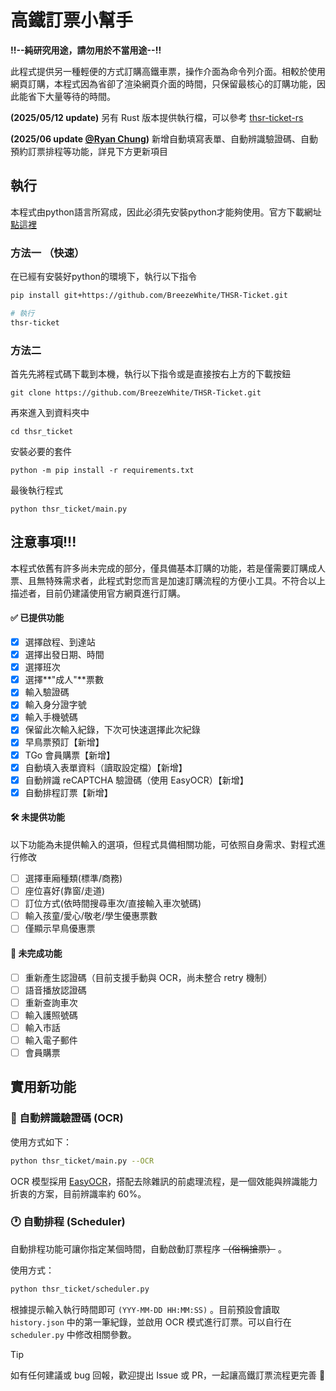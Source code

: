 # 高鐵訂票小幫手

**!!--純研究用途，請勿用於不當用途--!!**

此程式提供另一種輕便的方式訂購高鐵車票，操作介面為命令列介面。相較於使用網頁訂購，本程式因為省卻了渲染網頁介面的時間，只保留最核心的訂購功能，因此能省下大量等待的時間。

**(2025/05/12 update)** 另有 Rust 版本提供執行檔，可以參考 [thsr-ticket-rs](https://github.com/BreezeWhite/thsr-ticket-rs)

**(2025/06 update [@Ryan Chung](https://github.com/RyanCCJ))** 新增自動填寫表單、自動辨識驗證碼、自動預約訂票排程等功能，詳見下方更新項目

## 執行

本程式由python語言所寫成，因此必須先安裝python才能夠使用。官方下載網址[點這裡](https://www.python.org/downloads/release/python-381/)

### 方法一 （快速）
在已經有安裝好python的環境下，執行以下指令
``` bash
pip install git+https://github.com/BreezeWhite/THSR-Ticket.git

# 執行
thsr-ticket
```

### 方法二
首先先將程式碼下載到本機，執行以下指令或是直接按右上方的下載按鈕

```
git clone https://github.com/BreezeWhite/THSR-Ticket.git
```

再來進入到資料夾中

```
cd thsr_ticket
```

安裝必要的套件

```
python -m pip install -r requirements.txt
```

最後執行程式

```
python thsr_ticket/main.py
```


## 注意事項!!!

本程式依舊有許多尚未完成的部分，僅具備基本訂購的功能，若是僅需要訂購成人票、且無特殊需求者，此程式對您而言是加速訂購流程的方便小工具。不符合以上描述者，目前仍建議使用官方網頁進行訂購。

#### ✅ 已提供功能

- [x] 選擇啟程、到達站
- [x] 選擇出發日期、時間
- [x] 選擇班次
- [x] 選擇**"成人"**票數
- [x] 輸入驗證碼
- [x] 輸入身分證字號
- [x] 輸入手機號碼
- [x] 保留此次輸入紀錄，下次可快速選擇此次紀錄
- [x] 早鳥票預訂【新增】
- [x] TGo 會員購票【新增】
- [x] 自動填入表單資料（讀取設定檔）【新增】
- [x] 自動辨識 reCAPTCHA 驗證碼（使用 EasyOCR）【新增】
- [x] 自動排程訂票【新增】

#### 🛠️ 未提供功能

以下功能為未提供輸入的選項，但程式具備相關功能，可依照自身需求、對程式進行修改

- [ ] 選擇車廂種類(標準/商務)
- [ ] 座位喜好(靠窗/走道)
- [ ] 訂位方式(依時間搜尋車次/直接輸入車次號碼)
- [ ] 輸入孩童/愛心/敬老/學生優惠票數
- [ ] 僅顯示早鳥優惠票

#### 🚧 未完成功能

- [ ] 重新產生認證碼（目前支援手動與 OCR，尚未整合 retry 機制）
- [ ] 語音播放認證碼
- [ ] 重新查詢車次
- [ ] 輸入護照號碼
- [ ] 輸入市話
- [ ] 輸入電子郵件
- [ ] 會員購票

## 實用新功能
### 🧠 自動辨識驗證碼 (OCR)
使用方式如下：

```bash
python thsr_ticket/main.py --OCR
```

OCR 模型採用 [EasyOCR](https://github.com/JaidedAI/EasyOCR)，搭配去除雜訊的前處理流程，是一個效能與辨識能力折衷的方案，目前辨識率約 60%。

### 🕐 自動排程 (Scheduler)

自動排程功能可讓你指定某個時間，自動啟動訂票程序 ~~（俗稱搶票）~~ 。

使用方式：
```bash
python thsr_ticket/scheduler.py
```
根據提示輸入執行時間即可 `(YYY-MM-DD HH:MM:SS)` 。目前預設會讀取 `history.json` 中的第一筆紀錄，並啟用 OCR 模式進行訂票。可以自行在 `scheduler.py` 中修改相關參數。

> [!TIP]
> 如有任何建議或 bug 回報，歡迎提出 Issue 或 PR，一起讓高鐵訂票流程更完善 🚄